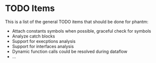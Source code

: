 TODO Items
======

This is a list of the general TODO items that should be done for phantm:

* Attach constants symbols when possible, graceful check for symbols
* Analyze catch blocks
* Support for execptions analysis
* Support for interfaces analysis
* Dynamic function calls could be resolved during dataflow
* ...

